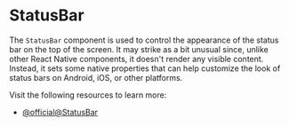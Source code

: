 # StatusBar

The `StatusBar` component is used to control the appearance of the status bar on the top of the screen. It may strike as a bit unusual since, unlike other React Native components, it doesn't render any visible content. Instead, it sets some native properties that can help customize the look of status bars on Android, iOS, or other platforms.

Visit the following resources to learn more:

- [@official@StatusBar](https://reactnative.dev/docs/statusbar)